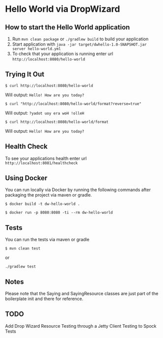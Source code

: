 # Hello World via DropWizard

How to start the Hello World application
---

1. Run `mvn clean package` or `./gradlew build` to build your application
1. Start application with `java -jar target/dwhello-1.0-SNAPSHOT.jar server hello-world.yml`
1. To check that your application is running enter url `http://localhost:8080/hello-world`

Trying It Out
---

`$ curl http://localhost:8080/hello-world`

Will output:
`Hello! How are you today?`

`$ curl "http://localhost:8080/hello-world/format?reverse=true"`

Will output:
`?yadot uoy era woH !olleH`

`$ curl http://localhost:8080/hello-world/format`

Will output:
`Hello! How are you today?`

Health Check
---

To see your applications health enter url `http://localhost:8081/healthcheck`

Using Docker
---
You can run locally via Docker by running the following commands after packaging the project via maven or gradle.


`$ docker build -t dw-hello-world .`

`$ docker run -p 8080:8080 -ti --rm dw-hello-world`

Tests
---
You can run the tests via maven or gradle

`$ mvn clean test`

or

`./gradlew test`

Notes
---
Please note that the Saying and SayingResource classes are just part of the boilerplate init and there for reference.

TODO
---
Add Drop Wizard Resource Testing through a Jetty Client Testing to Spock Tests

